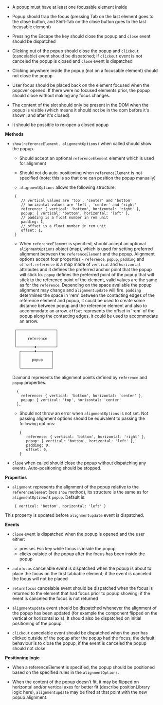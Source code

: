 -   A popup must have at least one focusable element inside

-   Popup should trap the focus (pressing Tab on the last element goes to the close button, and Shift-Tab on the close button goes to the last focusable element)

-   Pressing the Escape the key should close the popup and `close` event should be dispatched

-   Clicking out of the popup should close the popup and `clickout` (cancelable) event should be dispatched; if `clickout` event is not canceled the popup is closed and `close` event is dispatched

-   Clicking anywhere inside the popup (not on a focusable element) should not close the popup

-   User focus should be placed back on the element focused when the popover opened. If there were no focused elements prior, the popup should close without making any focus changes.

-   The content of the slot should only be present in the DOM when the popup is visible (which means it should not be in the dom before it's shown, and after it's closed).

-   It should be possible to re-open a closed popup

**Methods**

-   `show(referenceElement, alignmentOptions)` when called should show the popup.

    -   Should accept an optional `referenceElement` element which is used for alignment

    -   Should not do auto-positioning when `referenceElement` is not specified (note: this is so that one can position the popup manually)

    -   `alignmentOptions` allows the following structure:

    ```
     {
        // vertical values are 'top', 'center' and 'bottom'
        // horizontal values are 'left , 'center' and 'right'
        reference: { vertical: 'bottom', horizontal: 'right' },
        popup: { vertical: 'bottom', horizontal: 'left' },
        // padding is a float number in rem unit
        padding: 1,
        // offset is a float number in rem unit
        offset: 1,
     }
    ```

    -   When `referenceElement` is specified, should accept an optional `alignmentOptions` object (map), which is used for setting preferred alignment between the `referenceElement` and the popup. Alignment options accept four properties - `reference`, `popup`, `padding` and `offset`. `reference` is a map made of `vertical` and `horizontal` attributes and it defines the preferred anchor point that the popup will stick to. `popup` defines the preferred point of the popup that will stick to the reference point of the element, valid values are the same as for the `reference`. Depending on the space available the popup alignment may change and `alignmentupdate` will fire. `padding` determines the space in 'rem' between the contacting edges of the reference element and popup, it could be used to create some distance between popup and the reference element and also to accommodate an arrow. `offset` represents the offset in 'rem' of the popup along the contacting edges, it could be used to accommodate an arrow.

    ```
     ┌──────────────────┐
     │                  │
     │     reference    │
     │                  │
     └────────♦─────────┘
       ┌──────♦───────┐
       │              │
       │     popup    │
       │              │
       └──────────────┘
    ```

    Diamond represents the alignment points defined by `reference` and `popup` properties.

    ```
      {
        reference: { vertical: 'bottom', horizontal: 'center' },
        popup: { vertical: 'top', horizontal: 'center'
      },
    ```

    -   Should not throw an error when `alignmentOptions` is not set. Not passing alignment options should be equivalent to passing the following options:

        ```
        {
           reference: { vertical: 'bottom', horizontal: 'right' },
           popup: { vertical: 'bottom', horizontal: 'left' },
           padding: 0,
           offset: 0,
        }
        ```

-   `close` when called should close the popup without dispatching any events. Auto-positioning should be stopped.

**Properties**

-   `alignment` represents the alignment of the popup relative to the `referenceElement` (see `show` method), its structure is the same as for `alignmentOptions`'s `popup`. Default is:

    ```
     { vertical: 'bottom', horizontal: 'left' }
    ```

This property is updated before `alignmentupdate` event is dispatched.

**Events**

-   `close` event is dispatched when the popup is opened and the user either:

    -   presses Esc key while focus is inside the popup
    -   clicks outside of the popup after the focus has been inside the popup

-   `autofocus` cancelable event is dispatched when the popup is about to place the focus on the first tabbable element; if the event is canceled the focus will not be placed

-   `returnfocus` cancelable event should be dispatched when the focus is returned to the element that had focus prior to popup showing; if the event is canceled the focus is not returned

-   `alignmentupdate` event should be dispatched whenever the alignment of the popup has been updated (for example the component flipped on the vertical or horizontal axis). It should also be dispatched on initial positioning of the popup.

-   `clickout` cancelable event should be dispatched when the user has clicked outside of the popup after the popup had the focus, the default behaviour is to close the popup; if the event is canceled the popup should not close

**Positioning logic**

-   When a referenceElement is specified, the popup should be positioned based on the specified rules in the `alignmentOptions`.

-   When the content of the popup doesn't fit, it may be flipped on horizontal and/or vertical axes for better fit (describe positionLibrary logic here), `alignmentupdate` may be fired at that point with the new popup alignment.
